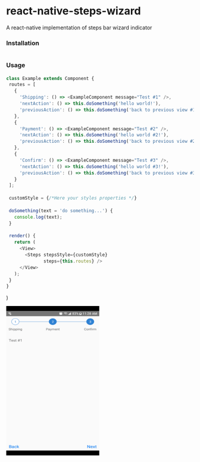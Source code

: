 

# react-native-steps-wizard
A react-native implementation of steps bar wizard indicator

### Installation
 ```npm
 ```
### Usage
 ```javascript
class Example extends Component {
  routes = [
    {
      'Shipping': () => <ExampleComponent message="Test #1" />,
      'nextAction': () => this.doSomething('hello world!'),
      'previousAction': () => this.doSomething('back to previous view #1')
    },
    {
      'Payment': () => <ExampleComponent message="Test #2" />,
      'nextAction': () => this.doSomething('hello world #2!'),
      'previousAction': () => this.doSomething('back to previous view #2')
    },
    {
      'Confirm': () => <ExampleComponent message="Test #3" />,
      'nextAction': () => this.doSomething('hello world #3!'),
      'previousAction': () => this.doSomething('back to previous view #3')
    }
  ];
  
  customStyle = {/*Here your styles properties */}

  doSomething(text = 'do something...') {
    console.log(text);
  }

  render() {
    return (
      <View>
        <Steps stepsStyle={customStyle}
               steps={this.routes} />
      </View>
    );
  }
}
 ```
)


<img src="https://raw.githubusercontent.com/Roliver-Javier/react-native-steps-wizard/master/flayer.gif" width="250" height="400">
